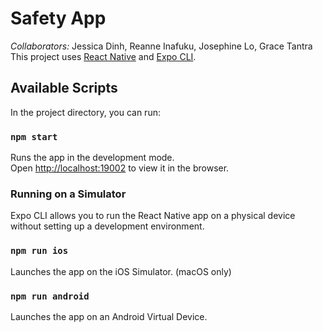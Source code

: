 # Safety App
_Collaborators:_ Jessica Dinh, Reanne Inafuku, Josephine Lo, Grace Tantra\
This project uses [React Native](https://reactnative.dev/) and [Expo CLI](https://docs.expo.dev/).


## Available Scripts

In the project directory, you can run:

### `npm start`

Runs the app in the development mode.\
Open [http://localhost:19002](http://localhost:19002) to view it in the browser.


### Running on a Simulator
Expo CLI allows you to run the React Native app on a physical device without setting up a development environment.

### `npm run ios`

Launches the app on the iOS Simulator. (macOS only)

### `npm run android`

Launches the app on an Android Virtual Device.

